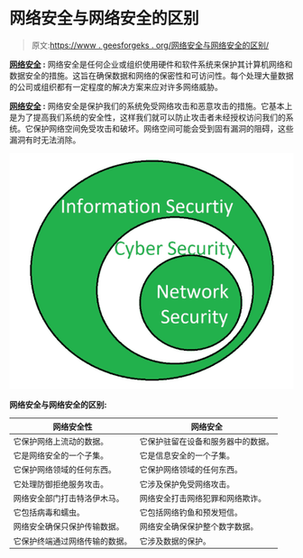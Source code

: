 # 网络安全与网络安全的区别

> 原文:[https://www . geesforgeks . org/网络安全与网络安全的区别/](https://www.geeksforgeeks.org/difference-between-network-security-and-cyber-security/)

**[网络安全](https://www.geeksforgeeks.org/network-security/) :**
网络安全是任何企业或组织使用硬件和软件系统来保护其计算机网络和数据安全的措施。这旨在确保数据和网络的保密性和可访问性。每个处理大量数据的公司或组织都有一定程度的解决方案来应对许多网络威胁。

**[网络安全](https://www.geeksforgeeks.org/cyber-safety/) :**
网络安全是保护我们的系统免受网络攻击和恶意攻击的措施。它基本上是为了提高我们系统的安全性，这样我们就可以防止攻击者未经授权访问我们的系统。它保护网络空间免受攻击和破坏。网络空间可能会受到固有漏洞的阻碍，这些漏洞有时无法消除。

![](img/befed02a1a7abdd58c4b92027f2e42f2.png)

**网络安全与网络安全的区别:**

<center>

| 网络安全性 | 网络安全 |
| --- | --- |
| 它保护网络上流动的数据。 | 它保护驻留在设备和服务器中的数据。 |
| 它是网络安全的一个子集。 | 它是信息安全的一个子集。 |
| 它保护网络领域的任何东西。 | 它保护网络领域的任何东西。 |
| 它处理防御拒绝服务攻击。 | 它涉及保护免受网络攻击。 |
| 网络安全部门打击特洛伊木马。 | 网络安全打击网络犯罪和网络欺诈。 |
| 它包括病毒和蠕虫。 | 它包括网络钓鱼和预发短信。 |
| 网络安全确保只保护传输数据。 | 网络安全确保保护整个数字数据。 |
| 它保护终端通过网络传输的数据。 | 它涉及数据的保护。 |

</center>